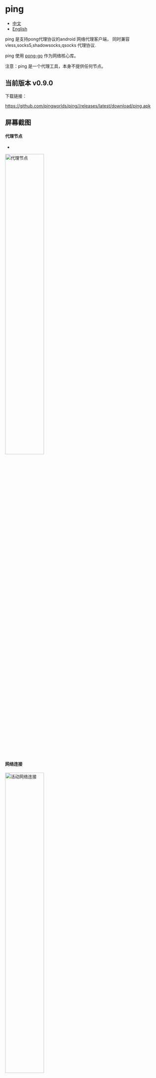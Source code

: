# ping


- [中文](README.md)
- [English](readme_en.md)



ping 是支持pong代理协议的android  网络代理客户端，
同时兼容vless,socks5,shadowsocks,qsocks 代理协议.

ping 使用 [pong-go](https://github.com/pingworlds/pong) 作为网络核心库。


注意：ping 是一个代理工具，本身不提供任何节点。


## 当前版本 v0.9.0


下载链接：


 <https://github.com/pingworlds/ping//releases/latest/download/ping.apk>



##  屏幕截图


#### 代理节点
- 
 
<img src="https://github.com/pingworlds/ping/blob/main/img/points.png?raw=true" alt="代理节点" width="50%"/>


 
#### 网络连接
 
 
<img src="https://github.com/pingworlds/ping/blob/main/img/alive_conn.png?raw=true" alt="活动网络连接" width="50%"/>
<img src="https://github.com/pingworlds/ping/blob/main/img/close_conn.png?raw=true" alt="已关闭的网络连接" width="50%"/>
<img src="https://github.com/pingworlds/ping/blob/main/img/error_conn.png?raw=true"alt="出错的网络连接" width="50%"/>
<img src="https://github.com/pingworlds/ping/blob/main/img/reject_conn.png?raw=true"alt="拦截的网络连接" width="50%"/>
 


#### 设置

<img src="https://github.com/pingworlds/ping/blob/main/img/settings_1.png?raw=true"alt="设置" width="50%"/>
<img src="https://github.com/pingworlds/ping/blob/main/img/settings_2.png?raw=true" alt="设置" width="50%"/>
<img src="https://github.com/pingworlds/ping/blob/main/img/settings_3.png?raw=true"alt="设置" width="50%"/>

 


## transport protocols

支持以下传输协议：

- http2
- h2c
- http3
- ws
- wss
- https
- http
- tcp
- tls


## proxy protocols

pong 支持以下代理协议：
- pong
  
  建议首选

- shadowsokcs 

    仅支持明文

- vless

    仅支持明文

- socks5
    
    不支持验证

- qsocks 

没有握手过程的精简版socks5 


注意：所有代理协议，仅支持明文



## 设置

 
尽量保持默认设置,相对稳定 
 
  
### 设置选项建议 
 
- 流量接管模式 
  
    建议按app代理, 全局模式仍不稳定.

- Doh 服务 

    谨慎开启, doh服务对网络环境很敏感

          
- auto-try 
 
    建议开启, auto-try 表示直连不通的情况下自动代理,理论上可以不需要黑名单 

-拦截模式 

    建议开启, 广告鲜有漏网

          
- rule set 
 
    域名和IP规则分别以黑名单、白名单、拦截名单管理
 
- pass mode 
 
    建议域名黑名单模式. ip白名单模式
 
 
